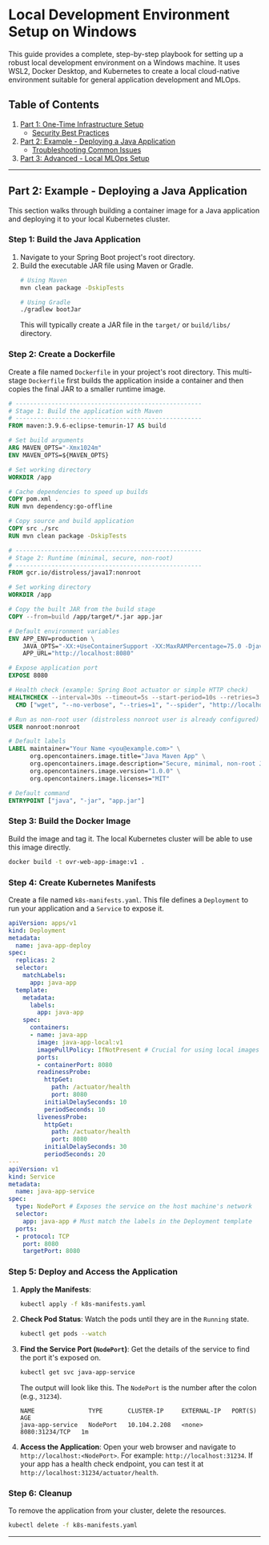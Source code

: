 # Local Development Environment Setup on Windows

This guide provides a complete, step-by-step playbook for setting up a robust local development environment on a Windows machine. It uses WSL2, Docker Desktop, and Kubernetes to create a local cloud-native environment suitable for general application development and MLOps.

## Table of Contents
1. [Part 1: One-Time Infrastructure Setup](#part-1-one-time-infrastructure-setup)
   - [Security Best Practices](#security-best-practices)
2. [Part 2: Example - Deploying a Java Application](#part-2-example---deploying-a-java-application)
   - [Troubleshooting Common Issues](#troubleshooting-common-issues)
3. [Part 3: Advanced - Local MLOps Setup](#part-3-advanced---local-mlops-setup)

---

## Part 2: Example - Deploying a Java Application

This section walks through building a container image for a Java application and deploying it to your local Kubernetes cluster.

### Step 1: Build the Java Application

1.  Navigate to your Spring Boot project's root directory.
2.  Build the executable JAR file using Maven or Gradle.
    ```bash
    # Using Maven
    mvn clean package -DskipTests

    # Using Gradle
    ./gradlew bootJar
    ```
    This will typically create a JAR file in the `target/` or `build/libs/` directory.

### Step 2: Create a Dockerfile

Create a file named `Dockerfile` in your project's root directory. This multi-stage `Dockerfile` first builds the application inside a container and then copies the final JAR to a smaller runtime image.

```dockerfile
# ----------------------------------------------------
# Stage 1: Build the application with Maven
# ----------------------------------------------------
FROM maven:3.9.6-eclipse-temurin-17 AS build

# Set build arguments
ARG MAVEN_OPTS="-Xmx1024m"
ENV MAVEN_OPTS=${MAVEN_OPTS}

# Set working directory
WORKDIR /app

# Cache dependencies to speed up builds
COPY pom.xml .
RUN mvn dependency:go-offline

# Copy source and build application
COPY src ./src
RUN mvn clean package -DskipTests

# ----------------------------------------------------
# Stage 2: Runtime (minimal, secure, non-root)
# ----------------------------------------------------
FROM gcr.io/distroless/java17:nonroot

# Set working directory
WORKDIR /app

# Copy the built JAR from the build stage
COPY --from=build /app/target/*.jar app.jar

# Default environment variables
ENV APP_ENV=production \
    JAVA_OPTS="-XX:+UseContainerSupport -XX:MaxRAMPercentage=75.0 -Djava.security.egd=file:/dev/./urandom" \
    APP_URL="http://localhost:8080"

# Expose application port
EXPOSE 8080

# Health check (example: Spring Boot actuator or simple HTTP check)
HEALTHCHECK --interval=30s --timeout=5s --start-period=10s --retries=3 \
  CMD ["wget", "--no-verbose", "--tries=1", "--spider", "http://localhost:8080"] || exit 1

# Run as non-root user (distroless nonroot user is already configured)
USER nonroot:nonroot

# Default labels
LABEL maintainer="Your Name <you@example.com>" \
      org.opencontainers.image.title="Java Maven App" \
      org.opencontainers.image.description="Secure, minimal, non-root Java application container" \
      org.opencontainers.image.version="1.0.0" \
      org.opencontainers.image.licenses="MIT"

# Default command
ENTRYPOINT ["java", "-jar", "app.jar"]
```

### Step 3: Build the Docker Image

Build the image and tag it. The local Kubernetes cluster will be able to use this image directly.

```bash
docker build -t ovr-web-app-image:v1 .
```

### Step 4: Create Kubernetes Manifests

Create a file named `k8s-manifests.yaml`. This file defines a `Deployment` to run your application and a `Service` to expose it.

```yaml
apiVersion: apps/v1
kind: Deployment
metadata:
  name: java-app-deploy
spec:
  replicas: 2
  selector:
    matchLabels:
      app: java-app
  template:
    metadata:
      labels:
        app: java-app
    spec:
      containers:
      - name: java-app
        image: java-app-local:v1
        imagePullPolicy: IfNotPresent # Crucial for using local images
        ports:
        - containerPort: 8080
        readinessProbe:
          httpGet:
            path: /actuator/health
            port: 8080
          initialDelaySeconds: 10
          periodSeconds: 10
        livenessProbe:
          httpGet:
            path: /actuator/health
            port: 8080
          initialDelaySeconds: 30
          periodSeconds: 20
---
apiVersion: v1
kind: Service
metadata:
  name: java-app-service
spec:
  type: NodePort # Exposes the service on the host machine's network
  selector:
    app: java-app # Must match the labels in the Deployment template
  ports:
  - protocol: TCP
    port: 8080
    targetPort: 8080
```

### Step 5: Deploy and Access the Application

1.  **Apply the Manifests**:
    ```bash
    kubectl apply -f k8s-manifests.yaml
    ```

2.  **Check Pod Status**:
    Watch the pods until they are in the `Running` state.
    ```bash
    kubectl get pods --watch
    ```

3.  **Find the Service Port (`NodePort`)**:
    Get the details of the service to find the port it's exposed on.
    ```bash
    kubectl get svc java-app-service
    ```
    The output will look like this. The `NodePort` is the number after the colon (e.g., `31234`).
    ```
    NAME               TYPE       CLUSTER-IP     EXTERNAL-IP   PORT(S)          AGE
    java-app-service   NodePort   10.104.2.208   <none>        8080:31234/TCP   1m
    ```

4.  **Access the Application**:
    Open your web browser and navigate to `http://localhost:<NodePort>`. For example: `http://localhost:31234`. If your app has a health check endpoint, you can test it at `http://localhost:31234/actuator/health`.

### Step 6: Cleanup

To remove the application from your cluster, delete the resources.

```bash
kubectl delete -f k8s-manifests.yaml
```

---
